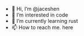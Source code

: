 - 👋 Hi, I’m @jaceshen
- 👀 I’m interested in code
- 🌱 I’m currently learning rust
- 📫 How to reach me. here

<!---
jaceshen/jaceshen is a ✨ special ✨ repository because its `README.md` (this file) appears on your GitHub profile.
You can click the Preview link to take a look at your changes.
--->
